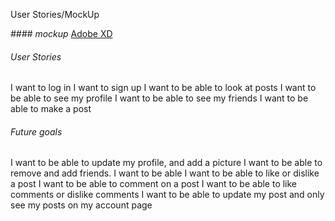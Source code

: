 User Stories/MockUp

*#### mockup*
[Adobe XD](https://xd.adobe.com/view/e8907d48-ca22-43dd-6cb2-bf1bb87beafa-9ea1/)

###### User Stories
I want to log in
I want to sign up
I want to be able to look at posts
I want to be able to see my profile
I want to be able to see my friends
I want to be able to make a post

###### Future goals
I want to be able to  update my profile,  and add a picture
I want to be able to remove and add friends. 
I want to be able
I want to be able to like or dislike a post
I want to be able to comment on a post
I want to be able to like comments or dislike comments
I want to be able to update my post and only see my posts on my account page